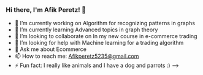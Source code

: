### Hi there, I'm Afik Peretz! 👋


- 🔭 I’m currently working on Algorithm for recognizing patterns in graphs
- 🌱 I’m currently learning Advanced topics in graph theory
- 👯 I’m looking to collaborate on In my new course in e-commerce trading
- 🤔 I’m looking for help with Machine learning for a trading algorithm
- 💬 Ask me about Ecommerce
- 📫 How to reach me: Afikperetz5235@gmail.com
- ⚡ Fun fact: I really like animals and I have a dog and parrots :)
-->
